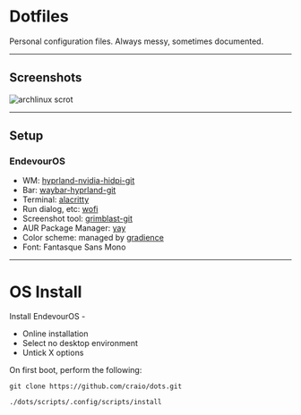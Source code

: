 # Dotfiles
Personal configuration files. Always messy, sometimes documented.

---

## Screenshots

![archlinux scrot](/screenshots/screenshot.png?raw=true "archlinux Screenshot")

---

## Setup

### EndevourOS

* WM: [ hyprland-nvidia-hidpi-git ](https://aur.archlinux.org/packages/hyprland-nvidia-hidpi-git)
* Bar: [ waybar-hyprland-git ](https://aur.archlinux.org/packages/waybar-hyprland-git) 
* Terminal: [ alacritty ](https://aur.archlinux.org/packages/alacritty-git/)
* Run dialog, etc: [ wofi ](https://archlinux.org/packages/community/x86_64/wofi/)
* Screenshot tool: [ grimblast-git ](https://aur.archlinux.org/packages/grimblast-git)
* AUR Package Manager: [ yay ](https://aur.archlinux.org/packages/yay)
* Color scheme: managed by [ gradience ](https://aur.archlinux.org/packages/gradience)
* Font: Fantasque Sans Mono

---

# OS Install 
Install EndevourOS - 
- Online installation
- Select no desktop environment
- Untick X options

On first boot, perform  the following:

````shell
git clone https://github.com/craio/dots.git
````

```shell
./dots/scripts/.config/scripts/install
```